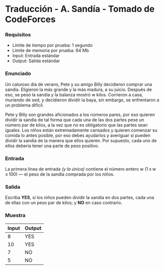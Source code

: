 # Traducción - A. Sandía - Tomado de CodeForces

### Requisitos
- Límite de tiempo por prueba: 1 segundo
- Límite de memoria por prueba: 64 Mb
- Input: Entrada estándar
- Output: Salida estándar

### Enunciado
Un caluroso día de verano, Pete y su amigo Billy decidieron comprar una sandía. Eligieron la más grande y la más madura, a su juicio. Después de eso, se pesó la sandía y la balanza mostró w kilos. Corrieron a casa, muriendo de sed, y decidieron dividir la baya, sin embargo, se enfrentaron a un problema difícil.

Pete y Billy son grandes aficionados a los números pares, por eso quieren dividir la sandía de tal forma que cada una de las dos partes pese un número par de kilos, a la vez que no es obligatorio que las partes sean iguales. Los niños están extremadamente cansados y quieren comenzar su comida lo antes posible, por eso debes ayudarlos y averiguar si pueden dividir la sandía de la manera que ellos quieren. Por supuesto, cada uno de ellos debería tener una parte de peso positivo.

### Entrada
La primera línea de entrada *(y la única)* contiene el número entero w (1 ≤ w ≤ 100) — el peso de la sandía comprada por los niños.

### Salida
Escriba **YES**, si los niños pueden dividir la sandía en dos partes, cada una de ellas con un peso par de kilos; y **NO** en caso contrario.

### Muestra
| Input | Output |
| ----- | ------ |
| 8 | YES |
| 10 | YES |
| 7 | NO |
| 5 | NO |

